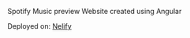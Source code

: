 Spotify Music preview Website created using Angular

Deployed on: <a href="https://benevolent-frangollo-61e19f.netlify.app/">Nelify</a>